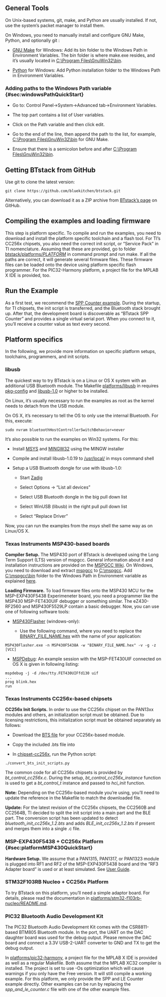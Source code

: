 
## General Tools

On Unix-based systems, git, make, and Python are usually installed. If
not, use the system’s packet manager to install them.

On Windows, you need to manually install and configure GNU Make, Python,
and optionally git :

-   [GNU Make](http://gnuwin32.sourceforge.net/packages/make.htm)
    for Windows: Add its bin folder to the Windows Path in Environment
    Variables. The bin folder is where make.exe resides, and it’s
    usually located in [C:\Program Files\GnuWin32\bin]().

-   [Python](http://www.python.org/getit/) for
    Windows: Add Python installation folder to the Windows Path in
    Environment Variables.

### Adding paths to the Windows Path variable {#sec:windowsPathQuickStart}

-   Go to: Control Panel->System->Advanced tab->Environment Variables.

-   The top part contains a list of User variables.

-   Click on the Path variable and then click edit.

-   Go to the end of the line, then append the path to the list, for
    example, [C:\Program Files\GnuWin32\bin]() for GNU Make.

-   Ensure that there is a semicolon before and after [C:\Program Files\GnuWin32\bin]().

## Getting BTstack from GitHub

Use git to clone the latest version:

    git clone https://github.com/bluekitchen/btstack.git
        

Alternatively, you can download it as a ZIP archive from
[BTstack’s page](https://github.com/bluekitchen/btstack/archive/master.zip) on
GitHub.

## Compiling the examples and loading firmware

This step is platform specific. To compile and run the examples, you
need to download and install the platform specific toolchain and a flash
tool. For TI’s CC256x chipsets, you also need the correct init script,
or “Service Pack” in TI nomenclature. Assuming that these are provided,
go to folder [btstack/platforms/$PLATFORM$]() in command prompt and run make. 
If all the paths are correct, it will generate several firmware files. These firmware files
can be loaded onto the device using platform specific flash programmer.
For the PIC32-Harmony platform, a project file for the MPLAB X IDE is
provided, too.

## Run the Example

As a first test, we recommend the [SPP Counter example](examples/generated/#sec:sppcounterExample). 
During the startup, for TI chipsets, the init
script is transferred, and the Bluetooth stack brought up. After that,
the development board is discoverable as “BTstack SPP Counter” and
provides a single virtual serial port. When you connect to it, you’ll
receive a counter value as text every second.

## Platform specifics

In the following, we provide more information on specific platform
setups, toolchains, programmers, and init scripts.

### libusb

The quickest way to try BTstack is on a Linux or OS X system with an
additional USB Bluetooth module. The Makefile [platforms/libusb]() in requires
[pkg-config](http://www.freedesktop.org/wiki/Software/pkg-config/)
and [libusb-1.0](http://www.libusb.org) or higher to be
installed.

On Linux, it’s usually necessary to run the examples as root as the
kernel needs to detach from the USB module.

On OS X, it’s necessary to tell the OS to only use the internal
Bluetooth. For this, execute:

    sudo nvram bluetoothHostControllerSwitchBehavior=never

It’s also possible to run the examples on Win32 systems. For this:

-   Install [MSYS](http://www.mingw.org/wiki/msys) and
    [MINGW32](http://www.mingw.org) using the MINGW installer

-   Compile and install libusb-1.0.19 to [/usr/local/]() in msys command
    shell

-   Setup a USB Bluetooth dongle for use with libusb-1.0:

    -   Start [Zadig](http://zadig.akeo.ie)

    -   Select Options -> “List all devices”

    -   Select USB Bluetooth dongle in the big pull down list

    -   Select WinUSB (libusb) in the right pull pull down list

    -   Select “Replace Driver”

Now, you can run the examples from the *msys* shell the same way as on
Linux/OS X.

### Texas Instruments MSP430-based boards

**Compiler Setup.** The MSP430 port of BTstack is developed using the
Long Term Support (LTS) version of mspgcc. General information about it
and installation instructions are provided on the 
[MSPGCC Wiki](http://sourceforge.net/apps/mediawiki/mspgcc/index.php?title=MSPGCC_Wiki).
On Windows, you need to download and extract 
[mspgcc](http://sourceforge.net/projects/mspgcc/files/Windows/mingw32/)
to [C:\mspgcc](). Add [C:\mspgcc\bin]() folder to the Windows Path in Environment 
variable as explained [here](#sec:windowsPathQuickStart).

**Loading Firmware.** To load firmware files onto the MSP430 MCU for the
MSP-EXP430F5438 Experimeneter board, you need a programmer like the
MSP430 MSP-FET430UIF debugger or something similar. The eZ430-RF2560 and
MSP430F5529LP contain a basic debugger. Now, you can use one of
following software tools:

-   [MSP430Flasher](http://processors.wiki.ti.com/index.php/MSP430_Flasher_Command_Line_Programmer)
    (windows-only):

    -   Use the following command, where you need to replace the [BINARY_FILE_NAME.hex]() with
        the name of your application:

<!-- -->

    MSP430Flasher.exe -n MSP430F5438A -w "BINARY_FILE_NAME.hex" -v -g -z [VCC]
           

-   [MSPDebug](http://mspdebug.sourceforge.net/):
    An example session with the MSP-FET430UIF connected on OS X is given
    in following listing:

<!-- -->

    mspdebug -j -d /dev/tty.FET430UIFfd130 uif
    ... 
    prog blink.hex
    run

### Texas Instruments CC256x-based chipsets

**CC256x Init Scripts.** In order to use the CC256x chipset on the
PAN13xx modules and others, an initialization script must be obtained.
Due to licensing restrictions, this initialization script must be
obtained separately as follows:

-   Download the [BTS file](http://processors.wiki.ti.com/index.php/CC256x_Downloads)
    for your CC256x-based module.

-   Copy the included .bts file into

-   In [chipset-cc256x](), run the Python script: 

<!-- -->

    ./convert_bts_init_scripts.py

The common code for all CC256x chipsets is provided by
*bt_control_cc256x.c*. During the setup,
*bt_control_cc256x_instance* function is used to get a
*bt_control_t* instance and passed to *hci_init* function.

**Note:** Depending on the CC256x-based module you’re using, you’ll need
to update the reference in the Makefile to match the downloaded file.

**Update:** For the latest revision of the CC256x chipsets, the CC2560B
and CC2564B, TI decided to split the init script into a main part and
the BLE part. The conversion script has been updated to detect
*bluetooth_init_cc256x_1.2.bts* and adds *BLE_init_cc256x_1.2.bts*
if present and merges them into a single .c file.


### MSP-EXP430F5438 + CC256x Platform {#sec:platformMSP430QuickStart}

**Hardware Setup.** We assume that a PAN1315, PAN1317, or PAN1323 module
is plugged into RF1 and RF2 of the MSP-EXP430F5438 board and the “RF3
Adapter board” is used or at least simulated. See [User
Guide](http://processors.wiki.ti.com/index.php/PAN1315EMK_User_Guide#RF3_Connector).

### STM32F103RB Nucleo + CC256x Platform

To try BTstack on this platform, you’ll need a simple adaptor board. For
details, please read the documentation in [platforms/stm32-f103rb-nucleo/README.md]().

### PIC32 Bluetooth Audio Development Kit

The PIC32 Bluetooth Audio Development Kit comes with the CSR8811-based
BTM805 Bluetooth module. In the port, the UART on the DAC daughter board
was used for the debug output. Please remove the DAC board and connect a
3.3V USB-2-UART converter to GND and TX to get the debug output.

In [platforms/pic32-harmony](), a project file for the MPLAB X IDE 
is provided as well as a regular
Makefile. Both assume that the MPLAB XC32 compiler is installed. The
project is set to use -Os optimization which will cause warnings if you
only have the Free version. It will still compile a working example. For
this platform, we only provide the SPP and LE Counter example directly.
Other examples can be run by replacing the *spp_and_le_counter.c* file
with one of the other example files.
